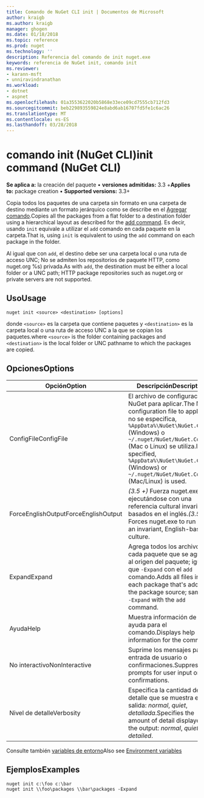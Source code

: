 ```yaml
---
title: Comando de NuGet CLI init | Documentos de Microsoft
author: kraigb
ms.author: kraigb
manager: ghogen
ms.date: 01/18/2018
ms.topic: reference
ms.prod: nuget
ms.technology: ''
description: Referencia del comando de init nuget.exe
keywords: referencia de NuGet init, comando init
ms.reviewer:
- karann-msft
- unniravindranathan
ms.workload:
- dotnet
- aspnet
ms.openlocfilehash: 01a3553622020b5868e33ece09cd7555cb712fd3
ms.sourcegitcommit: beb229893559824e8abd6ab16707fd5fe1c6ac26
ms.translationtype: MT
ms.contentlocale: es-ES
ms.lasthandoff: 03/28/2018
---
```

# <a name="init-command-nuget-cli"></a><span data-ttu-id="5af3d-104">comando init (NuGet CLI)</span><span class="sxs-lookup"><span data-stu-id="5af3d-104">init command (NuGet CLI)</span></span>

<span data-ttu-id="5af3d-105">**Se aplica a:** la creación del paquete &bullet; **versiones admitidas:** 3.3 +</span><span class="sxs-lookup"><span data-stu-id="5af3d-105">**Applies to:** package creation &bullet; **Supported versions:** 3.3+</span></span>

<span data-ttu-id="5af3d-106">Copia todos los paquetes de una carpeta sin formato en una carpeta de destino mediante un formato jerárquico como se describe en el [Agregar comando](cli-ref-add.md).</span><span class="sxs-lookup"><span data-stu-id="5af3d-106">Copies all the packages from a flat folder to a destination folder using a hierarchical layout as described for the [add command](cli-ref-add.md).</span></span> <span data-ttu-id="5af3d-107">Es decir, usando `init` equivale a utilizar el `add` comando en cada paquete en la carpeta.</span><span class="sxs-lookup"><span data-stu-id="5af3d-107">That is, using `init` is equivalent to using the `add` command on each package in the folder.</span></span>

<span data-ttu-id="5af3d-108">Al igual que con `add`, el destino debe ser una carpeta local o una ruta de acceso UNC; No se admiten los repositorios de paquete HTTP, como nuget.org %s) privada.</span><span class="sxs-lookup"><span data-stu-id="5af3d-108">As with `add`, the destination must be either a local folder or a UNC path; HTTP package repositories such as nuget.org or private servers are not supported.</span></span>

## <a name="usage"></a><span data-ttu-id="5af3d-109">Uso</span><span class="sxs-lookup"><span data-stu-id="5af3d-109">Usage</span></span>

```cli
nuget init <source> <destination> [options]
```

<span data-ttu-id="5af3d-110">donde `<source>` es la carpeta que contiene paquetes y `<destination>` es la carpeta local o una ruta de acceso UNC a la que se copian los paquetes.</span><span class="sxs-lookup"><span data-stu-id="5af3d-110">where `<source>` is the folder containing packages and `<destination>` is the local folder or UNC pathname to which the packages are copied.</span></span>

## <a name="options"></a><span data-ttu-id="5af3d-111">Opciones</span><span class="sxs-lookup"><span data-stu-id="5af3d-111">Options</span></span>

| <span data-ttu-id="5af3d-112">Opción</span><span class="sxs-lookup"><span data-stu-id="5af3d-112">Option</span></span> | <span data-ttu-id="5af3d-113">Descripción</span><span class="sxs-lookup"><span data-stu-id="5af3d-113">Description</span></span> |
| --- | --- |
| <span data-ttu-id="5af3d-114">ConfigFile</span><span class="sxs-lookup"><span data-stu-id="5af3d-114">ConfigFile</span></span> | <span data-ttu-id="5af3d-115">El archivo de configuración de NuGet para aplicar.</span><span class="sxs-lookup"><span data-stu-id="5af3d-115">The NuGet configuration file to apply.</span></span> <span data-ttu-id="5af3d-116">Si no se especifica, `%AppData%\NuGet\NuGet.Config` (Windows) o `~/.nuget/NuGet/NuGet.Config` (Mac o Linux) se utiliza.</span><span class="sxs-lookup"><span data-stu-id="5af3d-116">If not specified, `%AppData%\NuGet\NuGet.Config` (Windows) or `~/.nuget/NuGet/NuGet.Config` (Mac/Linux) is used.</span></span>|
| <span data-ttu-id="5af3d-117">ForceEnglishOutput</span><span class="sxs-lookup"><span data-stu-id="5af3d-117">ForceEnglishOutput</span></span> | <span data-ttu-id="5af3d-118">*(3.5 +)*  Fuerza nuget.exe ejecutándose con una referencia cultural invariable, basados en el inglés.</span><span class="sxs-lookup"><span data-stu-id="5af3d-118">*(3.5+)* Forces nuget.exe to run using an invariant, English-based culture.</span></span> |
| <span data-ttu-id="5af3d-119">Expand</span><span class="sxs-lookup"><span data-stu-id="5af3d-119">Expand</span></span> | <span data-ttu-id="5af3d-120">Agrega todos los archivos de cada paquete que se agrega al origen del paquete; igual que `-Expand` con el `add` comando.</span><span class="sxs-lookup"><span data-stu-id="5af3d-120">Adds all files in each package that's added to the package source; same as `-Expand` with the `add` command.</span></span> |
| <span data-ttu-id="5af3d-121">Ayuda</span><span class="sxs-lookup"><span data-stu-id="5af3d-121">Help</span></span> | <span data-ttu-id="5af3d-122">Muestra información de ayuda para el comando.</span><span class="sxs-lookup"><span data-stu-id="5af3d-122">Displays help information for the command.</span></span> |
| <span data-ttu-id="5af3d-123">No interactivo</span><span class="sxs-lookup"><span data-stu-id="5af3d-123">NonInteractive</span></span> | <span data-ttu-id="5af3d-124">Suprime los mensajes para la entrada de usuario o confirmaciones.</span><span class="sxs-lookup"><span data-stu-id="5af3d-124">Suppresses prompts for user input or confirmations.</span></span> |
| <span data-ttu-id="5af3d-125">Nivel de detalle</span><span class="sxs-lookup"><span data-stu-id="5af3d-125">Verbosity</span></span> | <span data-ttu-id="5af3d-126">Especifica la cantidad de detalle que se muestra en la salida: *normal*, *quiet*, *detallada*.</span><span class="sxs-lookup"><span data-stu-id="5af3d-126">Specifies the amount of detail displayed in the output: *normal*, *quiet*, *detailed*.</span></span> |

<span data-ttu-id="5af3d-127">Consulte también [variables de entorno](cli-ref-environment-variables.md)</span><span class="sxs-lookup"><span data-stu-id="5af3d-127">Also see [Environment variables](cli-ref-environment-variables.md)</span></span>

## <a name="examples"></a><span data-ttu-id="5af3d-128">Ejemplos</span><span class="sxs-lookup"><span data-stu-id="5af3d-128">Examples</span></span>

```cli
nuget init c:\foo c:\bar
nuget init \\foo\packages \\bar\packages -Expand
```

